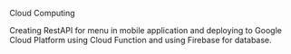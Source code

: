 Cloud Computing

Creating RestAPI for menu in mobile application and deploying to Google Cloud Platform using Cloud Function and using Firebase for database.

